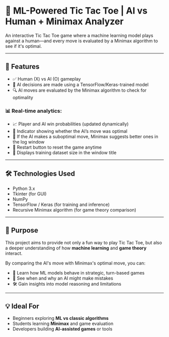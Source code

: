 # 🤖 ML-Powered Tic Tac Toe | AI vs Human + Minimax Analyzer

An interactive Tic Tac Toe game where a machine learning model plays against a human—and every move is evaluated by a Minimax algorithm to see if it's optimal.

---

## 🚀 Features

- ✅ Human (X) vs AI (O) gameplay  
- 🧠 AI decisions are made using a TensorFlow/Keras-trained model  
- 🔍 AI moves are evaluated by the Minimax algorithm to check for optimality  

### 📊 Real-time analytics:

- 📈 Player and AI win probabilities (updated dynamically)  
- 🤔 Indicator showing whether the AI’s move was optimal  
- 📝 If the AI makes a suboptimal move, Minimax suggests better ones in the log window  
- 🔁 Restart button to reset the game anytime  
- 🧪 Displays training dataset size in the window title  

---

## 🛠️ Technologies Used

- Python 3.x  
- Tkinter (for GUI)  
- NumPy  
- TensorFlow / Keras (for training and inference)  
- Recursive Minimax algorithm (for game theory comparison)  

---

## 🎯 Purpose

This project aims to provide not only a fun way to play Tic Tac Toe, but also a deeper understanding of how **machine learning** and **game theory** interact.

By comparing the AI's move with Minimax's optimal move, you can:

- 🔬 Learn how ML models behave in strategic, turn-based games  
- 🧩 See when and why an AI might make mistakes  
- 🛠️ Gain insights into model reasoning and limitations  

---

## 💡 Ideal For

- Beginners exploring **ML vs classic algorithms**  
- Students learning **Minimax** and game evaluation  
- Developers building **AI-assisted games** or tools  
